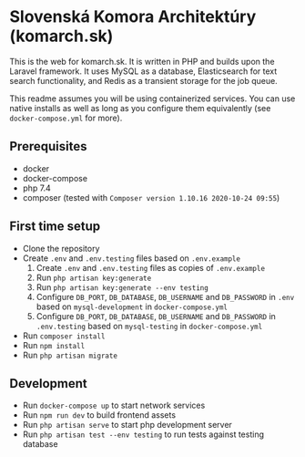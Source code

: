# Slovenská Komora Architektúry (komarch.sk)

This is the web for komarch.sk. It is written in PHP and builds upon the Laravel
framework. It uses MySQL as a database, Elasticsearch for text search
functionality, and Redis as a transient storage for the job queue.

This readme assumes you will be using containerized services. You can use native
installs as well as long as you configure them equivalently (see
`docker-compose.yml` for more).

## Prerequisites

- docker
- docker-compose
- php 7.4
- composer (tested with `Composer version 1.10.16 2020-10-24 09:55`)

## First time setup

- Clone the repository
- Create `.env` and `.env.testing` files based on `.env.example`
  1) Create `.env` and `.env.testing` files as copies of `.env.example`
  2) Run `php artisan key:generate`
  3) Run `php artisan key:generate --env testing`
  4) Configure `DB_PORT`, `DB_DATABASE`, `DB_USERNAME` and `DB_PASSWORD` in `.env` based on
  `mysql-development` in `docker-compose.yml`
  5) Configure `DB_PORT`, `DB_DATABASE`, `DB_USERNAME` and `DB_PASSWORD` in `.env.testing` based on
  `mysql-testing` in `docker-compose.yml`
- Run `composer install`
- Run `npm install`
- Run `php artisan migrate`

## Development

- Run `docker-compose up` to start network services
- Run `npm run dev` to build frontend assets
- Run `php artisan serve` to start php development server
- Run `php artisan test --env testing` to run tests against testing database
